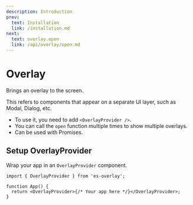 ```yaml
---
description: Introduction
prev:
  text: Installation
  link: /installation.md
next:
  text: overlay.open
  link: /api/overlay/open.md
---
```


# Overlay

Brings an overlay to the screen.

This refers to components that appear on a separate UI layer, such as Modal, Dialog, etc.

- To use it, you need to add `<OverlayProvider />`.
- You can call the `open` function multiple times to show multiple overlays.
- Can be used with Promises.

## Setup OverlayProvider

Wrap your app in an `OverlayProvider` component.

```tsx
import { OverlayProvider } from 'es-overlay';

function App() {
  return <OverlayProvider>{/* Your app here */}</OverlayProvider>;
}
```
